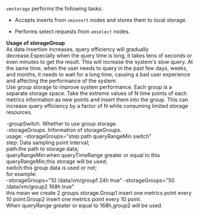 `vmstorage` performs the following tasks:

- Accepts inserts from `vminsert` nodes and stores them to local storage.

- Performs select requests from `vmselect` nodes.  

**Usage of storageGroup**  
As data insertion increases, query efficiency will gradually decrease.Especially when the query time is long, it takes tens of seconds or even minutes to get the result. This will increase the system's slow query. At the same time, when the user needs to query in the past few days, weeks, and months, it needs to wait for a long time, causing a bad user experience and affecting the performance of the system.    
Use group storage to improve system performance. Each group is a separate storage space. Take the extreme values of N time points of each metrics information as new points and insert them into the group. This can increase query efficiency by a factor of N while consuming limited storage resources.  

-groupSwitch. Whether to use group storage.  
-storageGroups. Information of storageGroups.  
   usage: -storageGroups="step path queryRangeMin switch"   
   step: Data sampling point interval;   
   path:the path to storage data;  
   queryRangeMin:when queryTimeRange greater or equal to this queryRangeMin,this storage will be used;  
   switch:this group data is used or not;  
   for example:  
    -storageGroups="10 /data/vm/group1 24h true"  -storageGroups="50 /data/vm/group2 168h true"  
    this mean we create 2 groups storage.Group1 insert one metrics point every 10 point.Group2 insert one metrics point every 10 point.  
    When queryRange greater or equal to 168h,group2 will be used.


